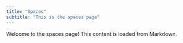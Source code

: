 ```yaml
---
title: "Spaces"
subtitle: "This is the spaces page"
---
```


Welcome to the spaces page! This content is loaded from Markdown.
